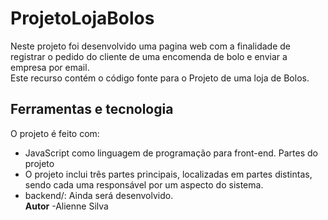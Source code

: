 # ProjetoLojaBolos
Neste projeto foi desenvolvido uma pagina web com a finalidade de registrar o pedido do cliente de uma encomenda de bolo e enviar a empresa por email.</br>
Este recurso contém o código fonte para o Projeto de uma loja de Bolos.
## Ferramentas e tecnologia
O projeto é feito com:
- JavaScript como linguagem de programação para front-end.
Partes do projeto
- O projeto inclui três partes principais, localizadas em partes distintas, sendo cada uma responsável por um aspecto do sistema.
- backend/: Ainda será desenvolvido.</br>
 **Autor**
-Alienne Silva
